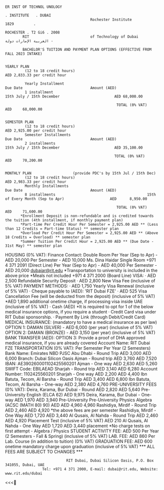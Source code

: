 

                                                                                                                                  ER INST OF TECHNOL UNOLOGY 
                                                                                                                                 . INSTITUTE   . DUBAI 
                                           Rochester Institute                                                                    1829         . 
                                                                                                                                 ROCHESTER . T2 Gi6 . 2008 
            RIT                            of Technology of Dubai                                                                    العربية الإمارات دولة - 

            BACHELOR'S TUITION AND PAYMENT PLAN OPTIONS (EFFECTIVE FROM FALL 2023 INTAKE) 

                                                                      YEARLY PLAN 
             (12 to 18 credit hours)                                                                             AED 2,833.33 per credit hour 

             Yearly Installment                                                     Due Date                               Amount (AED) 
             1 installment                                               15th July / 15th December                         AED 68,000.00 

                                                       TOTAL (0% VAT)                                                     AED     68,000.00 

                                                                    SEMESTER PLAN 
             (12 to 18 credit hours)                                                                             AED 2,925.00 per credit hour 
             Semester Installments                                                  Due Date                               Amount (AED) 
             2 installments                                              15th July / 15th December                         AED 35,100.00 

                                                      TOTAL (0% VAT)                                                      AED     70,200.00 

                                                                    MONTHLY PLAN                   (provide PDC's by 15th Jul / 15th Dec) 
             (12 to 18 credit hours)                                                                             AED 2,983.33 per credit hour 
             Monthly Installments                                                   Due Date                               Amount (AED) 
             8 installments                                          15th of Every Month (Sep to Apr)                     AED      8,950.00 

                                                       TOTAL (0% VAT)                                                     AED     71,600.00 
           *Enrollment Deposit is non-refundable and is credited towards the tuition (4th installment, if monthly payment plan) 
           *Part-time Per Credit Hour Per Semester = 2,925.00 AED ** (Less than 12 Credits = Part-time Status) ** semester plan 
           *Overload Per Credit Hour Per Semester = 2,925.00 AED ** (Above 18 Credits = Overload) ** semester plan 
           *Summer Tuition Per Credit Hour = 2,925.00 AED ** (Due Date - 31st May) ** semester plan 
HOUSING (0% VAT):                                                                                   Finance Contact: 
 Double Room 
      Per Year (Sep to Apr) - AED 20,000              Per Semester - AED 10,000                     Ms. Dina Haidar 
 Single Room                                                                                        +971 4 371 2091 (Direct Line) 
      Per Year (Sep to Apr) - AED 40,000              Per Semester - AED 20,000                     dubaiar@rit.edu 
*Transportation to university is included in the above price *Meals not included                    +971 4 371 2000 (Board Line) 
 VISA: 
 ·    AED 2,500 Refundable Security Deposit 
 ·    AED 2,800 New Visa Fee (inclusive of 5% VAT)                                                  PAYMENT METHODS: 
 ·    AED 1,750 Yearly Visa Renewal (inclusive of 5% VAT)                                           · Cheque payable to (AED): 'RIT Dubai FZE' 
 ·    AED 525 Visa Cancellation Fee (will be deducted from the deposit) (inclusive of 5% VAT) 
 *AED 1,890 additional onetime charge, if processing visa inside UAE (inclusive of 5% VAT)          · Cash (AED) 
*It is required to opt for 1 of the below medical insurance options, if you require a student       · Credit Card 
visa under RIT Dubai sponsorship.                                                                   · Payment By Link (through Debit/Credit Card) 
MEDICAL INSURANCE: (mandatory to have a medical insurance as per law) 
OPTION 1: DAMAN (SILVER) - AED 6,000 (per year) (inclusive of 5% VAT) 
 OPTION 2: DAMAN (BRONZE) - AED 3,150 (per year) (inclusive of 5% VAT)                              BANK TRANSFER (AED): 
OPTION 3: Provide a proof of DHA approved medical insurance, if you are already covered                 Account Name: RIT Dubai FZE 
TRANSPORTATION (0% VAT):                    Per Semester         Per Year (2 Semesters)                 Bank Name: Emirates NBD PJSC 
Abu Dhabi - Round Trip                      AED 3,000            AED 6,000                              Branch: Dubai Silicon Oasis 
Ajman - Round trip                          AED 3,760            AED 7,520                              IBAN: AE390260001102425560201 
Ajman - One way                             AED 2,630            AED 5,260                              SWIFT Code: EBILAEAD 
Sharjah - Round trip                        AED 3,140            AED 6,280                              Account Number: 1102425560201 
Sharjah - One way                          AED 2,200             AED 4,400 
Ibn Batuta, Tecom, Al Barsha - Round Trip AED 3,400              AED 6,800 
Ibn Batuta, Tecom, Al Barsha - One-way      AED 2,380            AED 4,760                          PRE-UNIVERSITY FEES (0% VAT): 
Deira, Karama, Bur Dubai - Round            AED 2,820            AED 5,640                          Pre-University English (ELCA 62)           AED 9,975 
Deira, Karama, Bur Dubai - One-way         AED 1,970             AED 3,940                         Pre-University Pre-University Physics Algebra (ACSC (MATH 80) 90) AED AED 4,960 4,960 
Rashidiya, Mirdif - Round Trip              AED 2,460            AED 4,920                          *the above fees are per semester 
Rashidiya, Mirdif - One Way                AED 1,720             AED 3,440 
Al Qusais, Al Nahda - Round Trip            AED 2,460            AED 4,920                         Placement Test (inclusive of 5% VAT)        AED 210 
Al Qusais, Al Nahda - One Way              AED 1,720             AED 3,440                          placement *No charge tests on first attempt - Algebra / Physics 
STUDENT ACTIVITY FEE: AED 500 Per Year (2 Semesters - Fall & Spring) (inclusive of 5% VAT) 
LAB. FEE: AED 860 Per Lab. Course (in addition to tuition) (0% VAT) 
 GRADUATION FEE: AED 600 onetime mandatory charge upon graduation (inclusive of 5% VAT)                    *** ALL FEES ARE SUBJECT TO CHANGES *** 

                                RIT Dubai, Dubai Silicon Oasis, P.O. Box 341055, Dubai, UAE 
                     Tel: +971 4 371 2000, E-mail: dubai@rit.edu, Website: www.rit.edu/dubai 
<<<